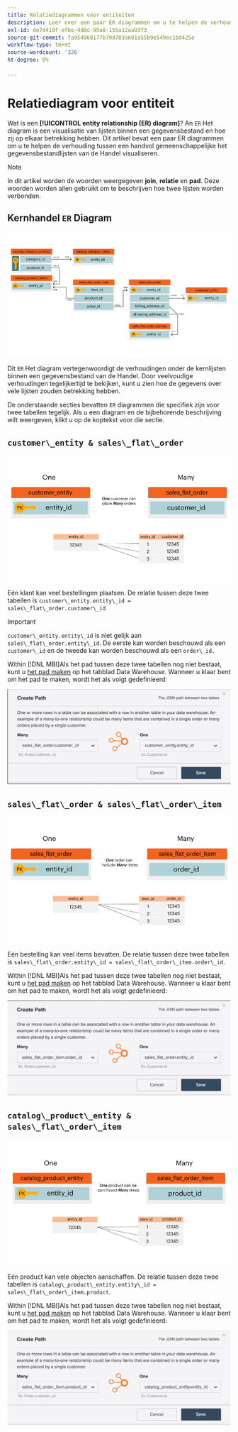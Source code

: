 ```yaml
---
title: Relatiediagrammen voor entiteiten
description: Leer over een paar ER diagrammen om u te helpen de verhouding tussen een handvol gemeenschappelijke het gegevensbestandlijsten van de Handel visualiseren.
exl-id: de7d419f-efbe-4d0c-95a8-155a12aa93f3
source-git-commit: fa954868177b79d703a601a55b9e549ec1bd425e
workflow-type: tm+mt
source-wordcount: '326'
ht-degree: 0%

---
```


# Relatiediagram voor entiteit

Wat is een **[!UICONTROL entity relationship (ER) diagram]**? An `ER` Het diagram is een visualisatie van lijsten binnen een gegevensbestand en hoe zij op elkaar betrekking hebben. Dit artikel bevat een paar ER diagrammen om u te helpen de verhouding tussen een handvol gemeenschappelijke het gegevensbestandlijsten van de Handel visualiseren.

>[!NOTE]
>
>In dit artikel worden de woorden weergegeven **join**, **relatie** en **pad**. Deze woorden worden allen gebruikt om te beschrijven hoe twee lijsten worden verbonden.

## Kernhandel `ER` Diagram

![4_DB_Chart](../../assets/4_DB_Chart.png)

Dit `ER` Het diagram vertegenwoordigt de verhoudingen onder de kernlijsten binnen een gegevensbestand van de Handel. Door veelvoudige verhoudingen tegelijkertijd te bekijken, kunt u zien hoe de gegevens over vele lijsten zouden betrekking hebben.

De onderstaande secties bevatten `ER` diagrammen die specifiek zijn voor twee tabellen tegelijk. Als u een diagram en de bijbehorende beschrijving wilt weergeven, klikt u op de koptekst voor die sectie.

## `customer\_entity & sales\_flat\_order`

![Eén klant: veel bestellingen](../../assets/2_OneCustomerManyOrders.png)

Eén klant kan veel bestellingen plaatsen. De relatie tussen deze twee tabellen is `customer\_entity.entity\_id = sales\_flat\_order.customer\_id`

>[!IMPORTANT]
>
>`customer\_entity.entity\_id` is niet gelijk aan `sales\_flat\_order.entity\_id`. De eerste kan worden beschouwd als een `customer\_id` en de tweede kan worden beschouwd als een `order\_id.`

Within [!DNL MBI]Als het pad tussen deze twee tabellen nog niet bestaat, kunt u [het pad maken](../data-warehouse-mgr/create-paths-calc-columns.md) op het tabblad Data Warehouse. Wanneer u klaar bent om het pad te maken, wordt het als volgt gedefinieerd:

![](../../assets/SFO___CE_path.png)

## `sales\_flat\_order & sales\_flat\_order\_item`

![1_OneOrderManyItems](../../assets/1_OneOrderManyItems.png)

Eén bestelling kan veel items bevatten. De relatie tussen deze twee tabellen is `sales\_flat\_order.entity\_id = sales\_flat\_order\_item.order\_id`.

Within [!DNL MBI]Als het pad tussen deze twee tabellen nog niet bestaat, kunt u [het pad maken](../data-warehouse-mgr/create-paths-calc-columns.md) op het tabblad Data Warehouse. Wanneer u klaar bent om het pad te maken, wordt het als volgt gedefinieerd:

![](../../assets/SFOI___SFO_path.png)

## `catalog\_product\_entity & sales\_flat\_order\_item`

![3_OneProductManyTimes](../../assets/3_OneProductManyTimes.png)

Eén product kan vele objecten aanschaffen. De relatie tussen deze twee tabellen is `catalog\_product\_entity.entity\_id = sales\_flat\_order\_item.product`.

Within [!DNL MBI]Als het pad tussen deze twee tabellen nog niet bestaat, kunt u [het pad maken](../data-warehouse-mgr/create-paths-calc-columns.md) op het tabblad Data Warehouse. Wanneer u klaar bent om het pad te maken, wordt het als volgt gedefinieerd:

![](../../assets/SFOI___CPE_path.png)
